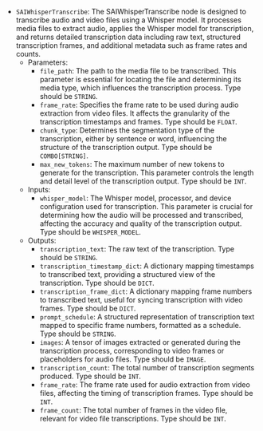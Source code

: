 - `SAIWhisperTranscribe`: The SAIWhisperTranscribe node is designed to transcribe audio and video files using a Whisper model. It processes media files to extract audio, applies the Whisper model for transcription, and returns detailed transcription data including raw text, structured transcription frames, and additional metadata such as frame rates and counts.
    - Parameters:
        - `file_path`: The path to the media file to be transcribed. This parameter is essential for locating the file and determining its media type, which influences the transcription process. Type should be `STRING`.
        - `frame_rate`: Specifies the frame rate to be used during audio extraction from video files. It affects the granularity of the transcription timestamps and frames. Type should be `FLOAT`.
        - `chunk_type`: Determines the segmentation type of the transcription, either by sentence or word, influencing the structure of the transcription output. Type should be `COMBO[STRING]`.
        - `max_new_tokens`: The maximum number of new tokens to generate for the transcription. This parameter controls the length and detail level of the transcription output. Type should be `INT`.
    - Inputs:
        - `whisper_model`: The Whisper model, processor, and device configuration used for transcription. This parameter is crucial for determining how the audio will be processed and transcribed, affecting the accuracy and quality of the transcription output. Type should be `WHISPER_MODEL`.
    - Outputs:
        - `transcription_text`: The raw text of the transcription. Type should be `STRING`.
        - `transcription_timestamp_dict`: A dictionary mapping timestamps to transcribed text, providing a structured view of the transcription. Type should be `DICT`.
        - `transcription_frame_dict`: A dictionary mapping frame numbers to transcribed text, useful for syncing transcription with video frames. Type should be `DICT`.
        - `prompt_schedule`: A structured representation of transcription text mapped to specific frame numbers, formatted as a schedule. Type should be `STRING`.
        - `images`: A tensor of images extracted or generated during the transcription process, corresponding to video frames or placeholders for audio files. Type should be `IMAGE`.
        - `transcription_count`: The total number of transcription segments produced. Type should be `INT`.
        - `frame_rate`: The frame rate used for audio extraction from video files, affecting the timing of transcription frames. Type should be `INT`.
        - `frame_count`: The total number of frames in the video file, relevant for video file transcriptions. Type should be `INT`.
